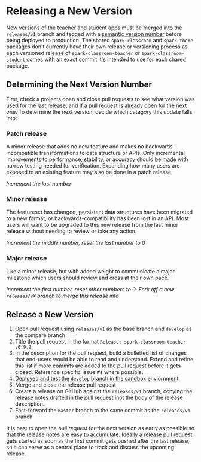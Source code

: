 # Releasing a New Version

New versions of the teacher and student apps must be merged into the `releases/v1` branch
and tagged with a [semantic version number](http://semver.org/) before being deployed to
production. The shared `spark-classroom` and `spark-theme` packages don't currently have
their own release or versioning process as each versioned release of `spark-classroom-teacher`
or `spark-classroom-student` comes with an exact commit it's intended to use for each shared package.



## Determining the Next Version Number
First, check a projects open and close pull requests to see what version was used for the last release,
and if a pull request is already open for the next one. To determine the next version, decide which
category this update falls into:

### Patch release
A minor release that adds no new feature and makes no backwards-incompatible transformations to
data structure or APIs. Only incremental improvements to performance, stability, or accuracy should be
made with narrow testing needed for verification. Expanding how many users are exposed to an existing
feature may also be done in a patch release.

*Increment the last number*

### Minor release
The featureset has changed, persistent data structures have been migrated to a new format, or
backwards-compatibility has been lost in an API. Most users will want to be upgraded to this
new release from the last minor release without needing to review or take any action.

*Increment the middle number, reset the last number to 0*

### Major release
Like a minor release, but with added weight to communicate a major milestone which users should
review and cross at their own pace.

*Increment the first number, reset other numbers to 0. Fork off a new `releases/vX` branch to
merge this release into*



## Release a New Version
1. Open pull request using `releases/v1` as the base branch and `develop` as the compare branch
2. Title the pull request in the format `Release: spark-classroom-teacher v0.9.2`
3. In the description for the pull request, build a bulletted list of changes that end-users
would be able to read and understand. Extend and refine this list if more commits are added to the pull
request before it gets closed. Reference specific issue #s where possible.
4. [Deployed and test the `develop` branch in the sandbox enviornment](#!/guide/classroom_deploy_sandbox)
5. Merge and close the release pull request
6. Create a release on GitHub against the `releases/v1` branch, copying the release notes drafted in the
pull request inot the body of the release description.
7. Fast-forward the `master` branch to the same commit as the `releases/v1` branch

It is best to open the pull request for the next version as early as possible so that the release notes
are easy to accumulate. Ideally a release pull request gets started as soon as the first commit gets
pushed after the last release, so it can serve as a central place to track and discuss the upcoming release.